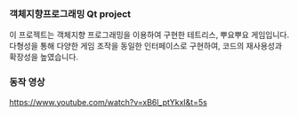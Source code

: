 ### 객체지향프로그래밍 Qt project
이 프로젝트는 객체지향 프로그래밍을 이용하여 구현한 테트리스, 뿌요뿌요 게임입니다. <br>
다형성을 통해 다양한 게임 조작을 동일한 인터페이스로 구현하여, 코드의 재사용성과 확장성을 높였습니다.
### 동작 영상
https://www.youtube.com/watch?v=xB6l_ptYkxI&t=5s
